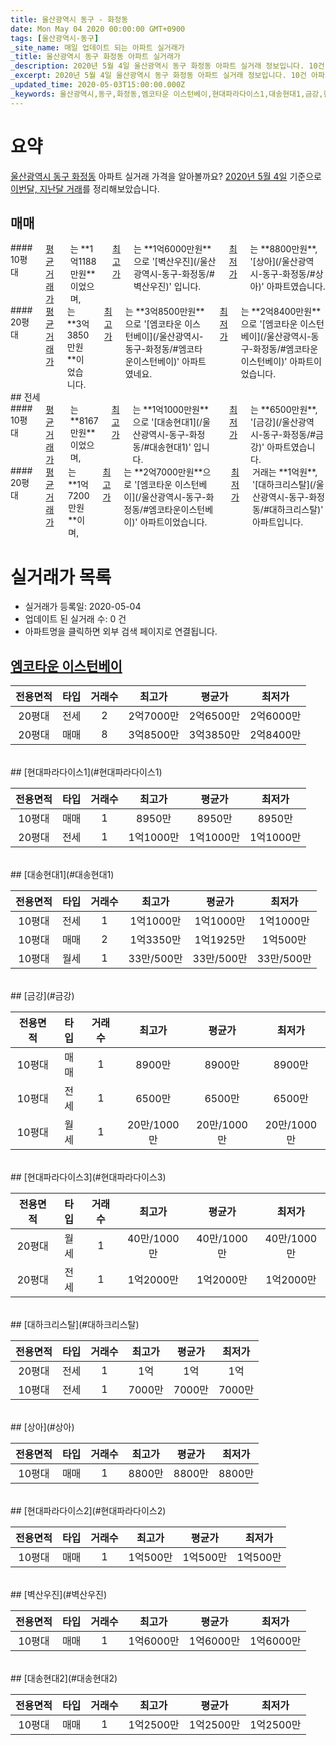 ```yaml
---
title: 울산광역시 동구 - 화정동
date: Mon May 04 2020 00:00:00 GMT+0900
tags: [울산광역시-동구]
_site_name: 매일 업데이트 되는 아파트 실거래가
_title: 울산광역시 동구 화정동 아파트 실거래가
_description: 2020년 5월 4일 울산광역시 동구 화정동 아파트 실거래 정보입니다. 10건 아파트 정보가 있습니다.
_excerpt: 2020년 5월 4일 울산광역시 동구 화정동 아파트 실거래 정보입니다. 10건 아파트 정보가 있습니다.
_updated_time: 2020-05-03T15:00:00.000Z
_keywords: 울산광역시,동구,화정동,엠코타운 이스턴베이,현대파라다이스1,대송현대1,금강,현대파라다이스3,대하크리스탈,상아,현대파라다이스2,벽산우진,대송현대2
---
```





# 요약
<ins>울산광역시 동구 화정동</ins> 아파트 실거래 가격을 알아볼까요? <ins>2020년 5월 4일</ins> 기준으로 <ins>이번달, 지난달 거래</ins>를 정리해보았습니다.

## 매매
<div class="container">
<div class="six columns" markdown="1">
#### 10평대
<ins>평균 거래가</ins>는 **1억1188만원**이었으며, <ins>최고가</ins>는 **1억6000만원**으로 '[벽산우진](/울산광역시-동구-화정동/#벽산우진)' 입니다. <ins>최저가</ins>는 **8800만원**, '[상아](/울산광역시-동구-화정동/#상아)' 아파트였습니다.
</div>
<div class="six columns" markdown="1">
#### 20평대
<ins>평균 거래가</ins>는 **3억3850만원**이었습니다. <ins>최고가</ins>는 **3억8500만원**으로 '[엠코타운 이스턴베이](/울산광역시-동구-화정동/#엠코타운이스턴베이)' 아파트였네요. <ins>최저가</ins>는 **2억8400만원**으로 '[엠코타운 이스턴베이](/울산광역시-동구-화정동/#엠코타운이스턴베이)' 아파트이었습니다.
</div>
</div>
## 전세
<div class="container">
<div class="six columns" markdown="1">
#### 10평대
<ins>평균 거래가</ins>는 **8167만원**이었으며, <ins>최고가</ins>는 **1억1000만원**으로 '[대송현대1](/울산광역시-동구-화정동/#대송현대1)' 입니다. <ins>최저가</ins>는 **6500만원**, '[금강](/울산광역시-동구-화정동/#금강)' 아파트였습니다.
</div>
<div class="six columns" markdown="1">
#### 20평대
<ins>평균 거래가</ins>는 **1억7200만원**이며, <ins>최고가</ins>는 **2억7000만원**으로 '[엠코타운 이스턴베이](/울산광역시-동구-화정동/#엠코타운이스턴베이)' 아파트이었습니다. <ins>최저가</ins> 거래는 **1억원**, '[대하크리스탈](/울산광역시-동구-화정동/#대하크리스탈)' 아파트입니다.
</div>
</div>



# 실거래가 목록
- 실거래가 등록일: 2020-05-04
- 업데이트 된 실거래 수: 0 건
- 아파트명을 클릭하면 외부 검색 페이지로 연결됩니다.

## [엠코타운 이스턴베이](#엠코타운이스턴베이)

|전용면적|타입|거래수|최고가|평균가|최저가|
|:---:|:---:|:---:|:---:|:---:|:---:|
|20평대|<span class="deal-type-2">전세</span>|2|2억7000만|2억6500만|2억6000만|
|20평대|<span class="deal-type-1">매매</span>|8|3억8500만|3억3850만|2억8400만|

<br/>
## [현대파라다이스1](#현대파라다이스1)

|전용면적|타입|거래수|최고가|평균가|최저가|
|:---:|:---:|:---:|:---:|:---:|:---:|
|10평대|<span class="deal-type-1">매매</span>|1|8950만|8950만|8950만|
|20평대|<span class="deal-type-2">전세</span>|1|1억1000만|1억1000만|1억1000만|

<br/>
## [대송현대1](#대송현대1)

|전용면적|타입|거래수|최고가|평균가|최저가|
|:---:|:---:|:---:|:---:|:---:|:---:|
|10평대|<span class="deal-type-2">전세</span>|1|1억1000만|1억1000만|1억1000만|
|10평대|<span class="deal-type-1">매매</span>|2|1억3350만|1억1925만|1억500만|
|10평대|<span class="deal-type-3">월세</span>|1|33만/500만|33만/500만|33만/500만|

<br/>
## [금강](#금강)

|전용면적|타입|거래수|최고가|평균가|최저가|
|:---:|:---:|:---:|:---:|:---:|:---:|
|10평대|<span class="deal-type-1">매매</span>|1|8900만|8900만|8900만|
|10평대|<span class="deal-type-2">전세</span>|1|6500만|6500만|6500만|
|10평대|<span class="deal-type-3">월세</span>|1|20만/1000만|20만/1000만|20만/1000만|

<br/>
## [현대파라다이스3](#현대파라다이스3)

|전용면적|타입|거래수|최고가|평균가|최저가|
|:---:|:---:|:---:|:---:|:---:|:---:|
|20평대|<span class="deal-type-3">월세</span>|1|40만/1000만|40만/1000만|40만/1000만|
|20평대|<span class="deal-type-2">전세</span>|1|1억2000만|1억2000만|1억2000만|

<br/>
## [대하크리스탈](#대하크리스탈)

|전용면적|타입|거래수|최고가|평균가|최저가|
|:---:|:---:|:---:|:---:|:---:|:---:|
|20평대|<span class="deal-type-2">전세</span>|1|1억|1억|1억|
|10평대|<span class="deal-type-2">전세</span>|1|7000만|7000만|7000만|

<br/>
## [상아](#상아)

|전용면적|타입|거래수|최고가|평균가|최저가|
|:---:|:---:|:---:|:---:|:---:|:---:|
|10평대|<span class="deal-type-1">매매</span>|1|8800만|8800만|8800만|

<br/>
## [현대파라다이스2](#현대파라다이스2)

|전용면적|타입|거래수|최고가|평균가|최저가|
|:---:|:---:|:---:|:---:|:---:|:---:|
|10평대|<span class="deal-type-1">매매</span>|1|1억500만|1억500만|1억500만|

<br/>
## [벽산우진](#벽산우진)

|전용면적|타입|거래수|최고가|평균가|최저가|
|:---:|:---:|:---:|:---:|:---:|:---:|
|10평대|<span class="deal-type-1">매매</span>|1|1억6000만|1억6000만|1억6000만|

<br/>
## [대송현대2](#대송현대2)

|전용면적|타입|거래수|최고가|평균가|최저가|
|:---:|:---:|:---:|:---:|:---:|:---:|
|10평대|<span class="deal-type-1">매매</span>|1|1억2500만|1억2500만|1억2500만|

<br/>



